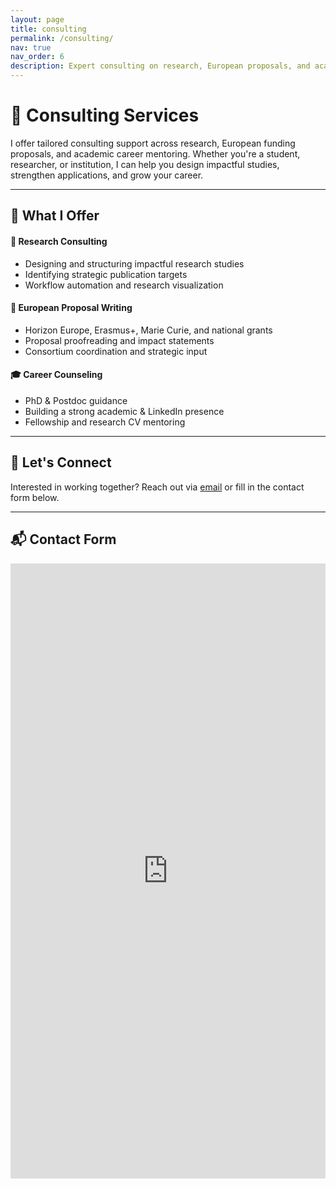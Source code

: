 ```yaml
---
layout: page
title: consulting
permalink: /consulting/
nav: true
nav_order: 6
description: Expert consulting on research, European proposals, and academic career guidance.
---
```


# 💼 Consulting Services

I offer tailored consulting support across research, European funding proposals, and academic career mentoring. Whether you're a student, researcher, or institution, I can help you design impactful studies, strengthen applications, and grow your career.

---

## 🌟 What I Offer

<div class="row row-cols-1 row-cols-md-3 g-4">

  <div class="col">
    <div class="card h-100 p-3 shadow-sm">
      <h4 class="mb-2">📘 Research Consulting</h4>
      <ul>
        <li>Designing and structuring impactful research studies</li>
        <li>Identifying strategic publication targets</li>
        <li>Workflow automation and research visualization</li>
      </ul>
    </div>
  </div>

  <div class="col">
    <div class="card h-100 p-3 shadow-sm">
      <h4 class="mb-2">🧭 European Proposal Writing</h4>
      <ul>
        <li>Horizon Europe, Erasmus+, Marie Curie, and national grants</li>
        <li>Proposal proofreading and impact statements</li>
        <li>Consortium coordination and strategic input</li>
      </ul>
    </div>
  </div>

  <div class="col">
    <div class="card h-100 p-3 shadow-sm">
      <h4 class="mb-2">🎓 Career Counseling</h4>
      <ul>
        <li>PhD & Postdoc guidance</li>
        <li>Building a strong academic & LinkedIn presence</li>
        <li>Fellowship and research CV mentoring</li>
      </ul>
    </div>
  </div>

</div>

---

## 🤝 Let's Connect

Interested in working together? Reach out via [email](mailto:g.narang@pm.univpm.it) or fill in the contact form below.

---

## 📬 Contact Form

<iframe src="https://docs.google.com/forms/d/e/1FAIpQLScc6498PKTS_gDQGO20qhL_GrQfL1BB93K_FRI9OcxGOupQMA/viewform?embedded=true" width="100%" height="984" frameborder="0" marginheight="0" marginwidth="0">Loading…</iframe>